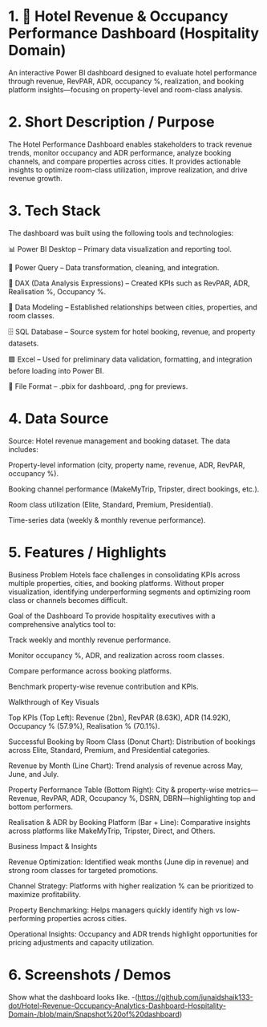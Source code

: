 
# 1. 🏨 Hotel Revenue & Occupancy Performance Dashboard (Hospitality Domain)   
An interactive Power BI dashboard designed to evaluate hotel performance through revenue, RevPAR, ADR, occupancy %, realization, and booking platform insights—focusing on property-level and room-class analysis.

# 2. Short Description / Purpose

The Hotel Performance Dashboard enables stakeholders to track revenue trends, monitor occupancy and ADR performance, analyze booking channels, and compare properties across cities. It provides actionable insights to optimize room-class utilization, improve realization, and drive revenue growth.

# 3. Tech Stack

The dashboard was built using the following tools and technologies:

📊 Power BI Desktop – Primary data visualization and reporting tool.

📂 Power Query – Data transformation, cleaning, and integration.

🧮 DAX (Data Analysis Expressions) – Created KPIs such as RevPAR, ADR, Realisation %, Occupancy %.

📝 Data Modeling – Established relationships between cities, properties, and room classes.

🗄️ SQL Database – Source system for hotel booking, revenue, and property datasets.

🟩 Excel – Used for preliminary data validation, formatting, and integration before loading into Power BI.

📁 File Format – .pbix for dashboard, .png for previews.

# 4. Data Source

Source: Hotel revenue management and booking dataset.
The data includes:

Property-level information (city, property name, revenue, ADR, RevPAR, occupancy %).

Booking channel performance (MakeMyTrip, Tripster, direct bookings, etc.).

Room class utilization (Elite, Standard, Premium, Presidential).

Time-series data (weekly & monthly revenue performance).

# 5. Features / Highlights

Business Problem
Hotels face challenges in consolidating KPIs across multiple properties, cities, and booking platforms. Without proper visualization, identifying underperforming segments and optimizing room class or channels becomes difficult.

Goal of the Dashboard
To provide hospitality executives with a comprehensive analytics tool to:

Track weekly and monthly revenue performance.

Monitor occupancy %, ADR, and realization across room classes.

Compare performance across booking platforms.

Benchmark property-wise revenue contribution and KPIs.

Walkthrough of Key Visuals

Top KPIs (Top Left): Revenue (2bn), RevPAR (8.63K), ADR (14.92K), Occupancy % (57.9%), Realisation % (70.1%).

Successful Booking by Room Class (Donut Chart): Distribution of bookings across Elite, Standard, Premium, and Presidential categories.

Revenue by Month (Line Chart): Trend analysis of revenue across May, June, and July.

Property Performance Table (Bottom Right): City & property-wise metrics—Revenue, RevPAR, ADR, Occupancy %, DSRN, DBRN—highlighting top and bottom performers.

Realisation & ADR by Booking Platform (Bar + Line): Comparative insights across platforms like MakeMyTrip, Tripster, Direct, and Others.

Business Impact & Insights

Revenue Optimization: Identified weak months (June dip in revenue) and strong room classes for targeted promotions.

Channel Strategy: Platforms with higher realization % can be prioritized to maximize profitability.

Property Benchmarking: Helps managers quickly identify high vs low-performing properties across cities.

Operational Insights: Occupancy and ADR trends highlight opportunities for pricing adjustments and capacity utilization.

# 6. Screenshots / Demos
Show what the dashboard looks like. -(https://github.com/junaidshaik133-dot/Hotel-Revenue-Occupancy-Analytics-Dashboard-Hospitality-Domain-/blob/main/Snapshot%20of%20dashboard)

